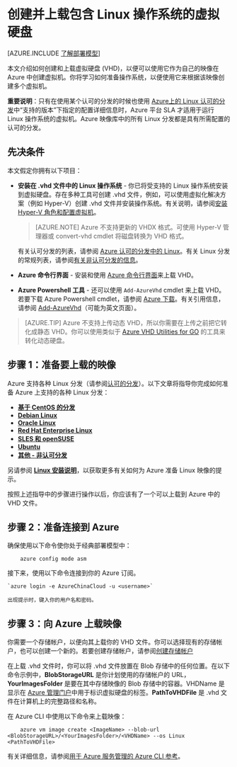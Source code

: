 <properties
	pageTitle="创建和上载 Linux VHD | Azure"
	description="使用包含 Linux 操作系统的经典部署模型创建并上载 Azure 虚拟硬盘 (VHD)。"
	services="virtual-machines-linux"
	documentationCenter=""
	authors="iainfoulds"
	manager="timlt"
	editor="tysonn"
	tags="azure-service-management"/>

<tags
	ms.service="virtual-machines-linux"
	ms.date="01/22/2016"
	wacn.date="03/21/2016"/>

# 创建并上载包含 Linux 操作系统的虚拟硬盘

[AZURE.INCLUDE [了解部署模型](../includes/learn-about-deployment-models-classic-include.md)]


本文介绍如何创建和上载虚拟硬盘 (VHD)，以便可以使用它作为自己的映像在 Azure 中创建虚拟机。你将学习如何准备操作系统，以便使用它来根据该映像创建多个虚拟机。

**重要说明**：只有在使用某个认可的分发的时候也使用 [Azure上的 Linux 认可的分发](/documentation/articles/virtual-machines-linux-endorsed-distros)中“支持的版本”下指定的配置详细信息时，Azure 平台 SLA 才适用于运行 Linux 操作系统的虚拟机。Azure 映像库中的所有 Linux 分发都是具有所需配置的认可的分发。


## 先决条件
本文假定你拥有以下项目：

- **安装在 .vhd 文件中的 Linux 操作系统** - 你已将受支持的 Linux 操作系统安装到虚拟硬盘。存在多种工具可创建 .vhd 文件，例如，可以使用虚拟化解决方案（例如 Hyper-V）创建 .vhd 文件并安装操作系统。有关说明，请参阅[安装 Hyper-V 角色和配置虚拟机](http://technet.microsoft.com/zh-cn/library/hh846766.aspx)。

	> [AZURE.NOTE] Azure 不支持更新的 VHDX 格式。可使用 Hyper-V 管理器或 convert-vhd cmdlet 将磁盘转换为 VHD 格式。

	有关认可分发的列表，请参阅 [Azure 认可的分发中的 Linux](/documentation/articles/virtual-machines-linux-endorsed-distros)。有关 Linux 分发的常规列表，请参阅[有关非认可分发的信息](/documentation/articles/virtual-machines-linux-create-upload-generic)。

- **Azure 命令行界面** - 安装和使用 [Azure 命令行界面](/documentation/articles/virtual-machines-command-line-tools)来上载 VHD。

- **Azure Powershell 工具** - 还可以使用 `Add-AzureVhd` cmdlet 来上载 VHD。若要下载 Azure Powershell cmdlet，请参阅 [Azure 下载](/downloads/)。有关引用信息，请参阅 [Add-AzureVhd](https://msdn.microsoft.com/zh-cn/library/azure/dn495173.aspx)（可能为英文页面）。

> [AZURE.TIP] Azure 不支持上传动态 VHD，所以你需要在上传之前把它转化成静态 VHD。你可以使用类似于 [Azure VHD Utilities for GO](https://github.com/Microsoft/azure-vhd-utils-for-go) 的工具来转化动态硬盘。

<a id="prepimage"> </a>
## 步骤 1：准备要上载的映像

Azure 支持各种 Linux 分发（请参阅[认可的分发](/documentation/articles/virtual-machines-linux-endorsed-distros)）。以下文章将指导你完成如何准备 Azure 上支持的各种 Linux 分发：

- **[基于 CentOS 的分发](/documentation/articles/virtual-machines-linux-create-upload-centos)**
- **[Debian Linux](/documentation/articles/virtual-machines-linux-debian-create-upload-vhd)**
- **[Oracle Linux](/documentation/articles/virtual-machines-linux-oracle-create-upload-vhd)**
- **[Red Hat Enterprise Linux](/documentation/articles/virtual-machines-linux-redhat-create-upload-vhd)**
- **[SLES 和 openSUSE](/documentation/articles/virtual-machines-linux-suse-create-upload-vhd)**
- **[Ubuntu](/documentation/articles/virtual-machines-linux-create-upload-ubuntu)**
- **[其他 - 非认可分发](/documentation/articles/virtual-machines-linux-create-upload-generic)**

另请参阅 **[Linux 安装说明](/documentation/articles/virtual-machines-linux-create-upload-generic#general-linux-installation-notes)**，以获取更多有关如何为 Azure 准备 Linux 映像的提示。

按照上述指导中的步骤进行操作以后，你应该有了一个可以上载到 Azure 中的 VHD 文件。

<a id="connect"> </a>
## 步骤 2：准备连接到 Azure

确保使用以下命令使你处于经典部署模型中：

		azure config mode asm  

接下来，使用以下命令连接到你的 Azure 订阅。

	`azure login -e AzureChinaCloud -u <username>`

	出现提示时，键入你的用户名和密码。

<a id="upload"> </a>
## 步骤 3：向 Azure 上载映像

你需要一个存储帐户，以便向其上载你的 VHD 文件。你可以选择现有的存储帐户，也可以创建一个新的。若要创建存储帐户，请参阅[创建存储帐户](/documentation/articles/storage-create-storage-account)

在上载 .vhd 文件时，你可以将 .vhd 文件放置在 Blob 存储中的任何位置。在以下命令示例中，**BlobStorageURL** 是你计划使用的存储帐户的 URL，**YourImagesFolder** 是要在其中存储映像的 Blob 存储中的容器。VHDName 是显示在 [Azure 管理门户](http://manage.windowsazure.cn)中用于标识虚拟硬盘的标签。**PathToVHDFile** 是 .vhd 文件在计算机上的完整路径和名称。

在 Azure CLI 中使用以下命令来上载映像：

		azure vm image create <ImageName> --blob-url <BlobStorageURL>/<YourImagesFolder>/<VHDName> --os Linux <PathToVHDFile>

有关详细信息，请参阅[用于 Azure 服务管理的 Azure CLI 参考](/documentation/articles/virtual-machines-command-line-tools)。


[Step 1: Prepare the image to be uploaded]: #prepimage
[Step 2: Prepare the connection to Azure]: #connect
[Step 3: Upload the image to Azure]: #upload

<!---HONumber=Mooncake_0314_2016-->